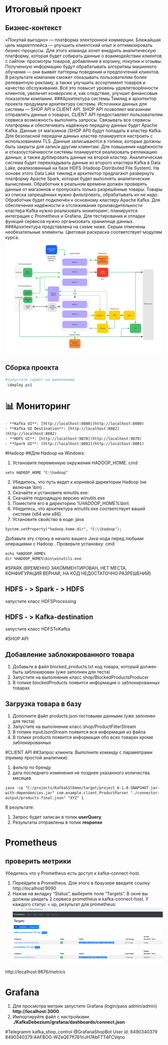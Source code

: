 # Итоговый проект 
## Бизнес-контекст
«Покупай выгодно» — платформа электронной коммерции. Ближайшая цель маркетплейса — улучшить клиентский опыт и оптимизировать бизнес-процессы. Для этого команда хочет внедрить аналитическую платформу, которая будет собирать данные о взаимодействии клиентов с сайтом: просмотры товаров, добавление в корзину, покупки и отзывы. Полученную информацию будут обрабатывать алгоритмы машинного обучения — они выявят паттерны поведения и предпочтений клиентов.
В результате компания сможет показывать пользователям более релевантную рекламу, а также улучшить ассортимент товаров и качество обслуживания. Всё это повысит уровень удовлетворённости клиентов, увеличит конверсию и, как следствие, улучшит финансовые показатели компании.
###Архитектура системы
Тимлид и архитектор проекта продумали архитектуру системы.
Источники данных для системы — SHOP API и CLIENT API. SHOP API позволяет магазинам отправлять данные о товарах, CLIENT API предоставляет пользователям сервиса возможность выполнять запросы.
Связывать все сервисы платформы и обеспечивать надёжную передачу данных будет Apache Kafka. Данные от магазинов (SHOP API) будут попадать в кластер Kafka. Для безопасной передачи данных кластер планируется настроить с использованием TLS. Данные записываются в топики, которые должны быть закрыты для записи другим клиентам.
Для повышения надёжности и отказоустойчивости системы планируется реализовать репликацию данных, а также дублировать данные на второй кластер.
Аналитическая система будет перекладывать данные из второго кластера Kafka в Data Lake, реализованный на базе HDFS (Hadoop Distributed File System). На основе этого Data Lake тимлид и архитектор предлагают развернуть платформу Apache Spark, которая будет выполнять аналитические вычисления.
Обработчик в реальном времени должен проверять данные от магазинов и пропускать только разрешённые товары. Товары из списка запрещённых нужно фильтровать, обрабатывать их не надо. Обработчик будет подключён к основному кластеру Apache Kafka.
Для обеспечения надёжности и отслеживания производительности кластера Kafka нужно реализовать мониторинг; планируется интеграция с Prometheus и Grafana.
Для тестирования и отладки функций сервисов нужно организовать хранилище данных.
###Архитектура представлена на схеме ниже.
Серым отмечены необязательные элементы. Цветовая раскраска соответствует модулям курса.  
![img.png](img.png)

## Сборка проекта
 ```powershell
#запустите скрипт на выполнение
.\deploy.ps1
 ```

# 📊 Мониторинг
```
- **Kafka UI**: [http://localhost:8080](http://localhost:8080)
- **Kafka UI Destination**: [http://localhost:8082](http://localhost:8082) 
- **HDFS UI**: [http://localhost:9870](http://localhost:9870)
- **Spark UI**: [http://localhost:8081](http://localhost:8081)
```
#Hadoop
##Для Hadoop на Windows:
1. Установите переменную окружения HADOOP_HOME:
cmd
```
setx HADOOP_HOME "C:\hadoop"
```
2. Убедитесь, что путь ведет к корневой директории Hadoop (не включая \bin) .
3. Скачайте и установите winutils.exe:
4. Скачайте подходящую версию winutils.exe
5. Поместите его в директорию %HADOOP_HOME%\bin\
6. Убедитесь, что архитектура winutils.exe соответствует вашей системе (x64 или x86)
7. Установите свойство в коде:
java
```
System.setProperty("hadoop.home.dir", "C:\\hadoop");
```
Добавьте эту строку в начало вашего Java-кода перед любыми операциями с Hadoop .
Проверьте установку:
cmd
```
echo %HADOOP_HOME%
dir %HADOOP_HOME%\bin\winutils.exe
```

#SPARK 
(ВРЕМЕННО ЗАКОММЕНТИРОВАН, НЕТ МЕСТА, КОНФИГУРАЦИЯ ВЕРНАЯ, НА КОД НЕДОСТАТОЧНО РАЗРЕШЕНИЙ)
## HDFS - > Spark - > HDFS
запустите класс HDFSProcessing
## HDFS - > Kafka-destination
запустите класс HDFSToKafka

#SHOP API
## Добавление заблокированного товара
1. Добавьте в файл blocked_products.txt код товара, который должен быть заблокирован (уже заполнен для теста)
2. Запустите на выполнение класс shop/BlockedProductsProducer
3. В топике blockedProducts появится информация о заблокированных товарах
## Загрузка товара в базу
1. Дополните файл products.json тестовыми данными (уже заполнен для теста)
2. Запустите на выполнение класс shop/ProductFilterStream
3. В топике inputJsonStream появится вся информация из файла
4. В топике products появится информация обо всех товарах кроме заблокированных

#CLIENT API
##Запрос клиента:
Выполните команду с параметрами (пример простой аналитики):
1. фильтр по бренду
2. дата последнего изменения не позднее указанного количества месяцев
```
java -cp "C:/projects/KafkaSSlDemo/target/project_6-1.0-SNAPSHOT-jar-with-dependencies.jar" com.example.client.ProductParser "./connector-output/products-final.json" "XYZ" 1
```
В результате:
1. Запрос будет записан в топик **userQuery**
2. Результаты отправлены в топик **response**


# Prometheus
## проверить метрики
Убедитесь что у Prometheus есть доступ к kafka-connect-host. 
1. Перейдите в Prometheus. Для этого в браузере введите ссылку http://localhost:9090
2. Нажав на вкладку “Status”, выберите поле “Targets”. В окне вы должны увидеть 2 сервиса
prometheus и kafka-connect-host. У каждого статус = up, результат для prometheus:
![img_1.png](img_1.png)

http://localhost:9876/metrics
# Grafana
1. Для просмотра метрик запустите Grafana (login/pass admin/admin) **http://localhost:3000**
2. Импортируйте файл с настройками **./KafkaDebezium/grafana/dashboards/connect.json**


#Telegramm
kafka_shop_control
@GrafanaShopBot
User id: 8490340379
8490340379:AAFBOG-WZeQE7ft761riJH7AbFTT4FCVqno